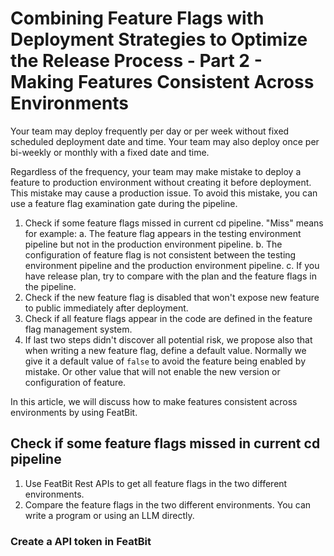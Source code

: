 # Combining Feature Flags with Deployment Strategies to Optimize the Release Process - Part 2 - Making Features Consistent Across Environments

Your team may deploy frequently per day or per week without fixed scheduled deployment date and time. Your team may also deploy once per bi-weekly or monthly with a fixed date and time. 

Regardless of the frequency, your team may make mistake to deploy a feature to production environment without creating it before deployment. This mistake may cause a production issue. To avoid this mistake, you can use a feature flag examination gate during the pipeline.

1. Check if some feature flags missed in current cd pipeline. "Miss" means for example:
   a. The feature flag appears in the testing environment pipeline but not in the production environment pipeline.
   b. The configuration of feature flag is not consistent between the testing environment pipeline and the production environment pipeline.
   c. If you have release plan, try to compare with the plan and the feature flags in the pipeline.
2. Check if the new feature flag is disabled that won't expose new feature to public immediately after deployment. 
3. Check if all feature flags appear in the code are defined in the feature flag management system.
4. If last two steps didn't discover all potential risk, we propose also that when writing a new feature flag, define a default value. Normally we give it a default value of `false` to avoid the feature being enabled by mistake. Or other value that will not enable the new version or configuration of feature. 

In this article, we will discuss how to make features consistent across environments by using FeatBit.

## Check if some feature flags missed in current cd pipeline

1. Use FeatBit Rest APIs to get all feature flags in the two different environments.
2. Compare the feature flags in the two different environments. You can write a program or using an LLM directly.

### Create a API token in FeatBit

